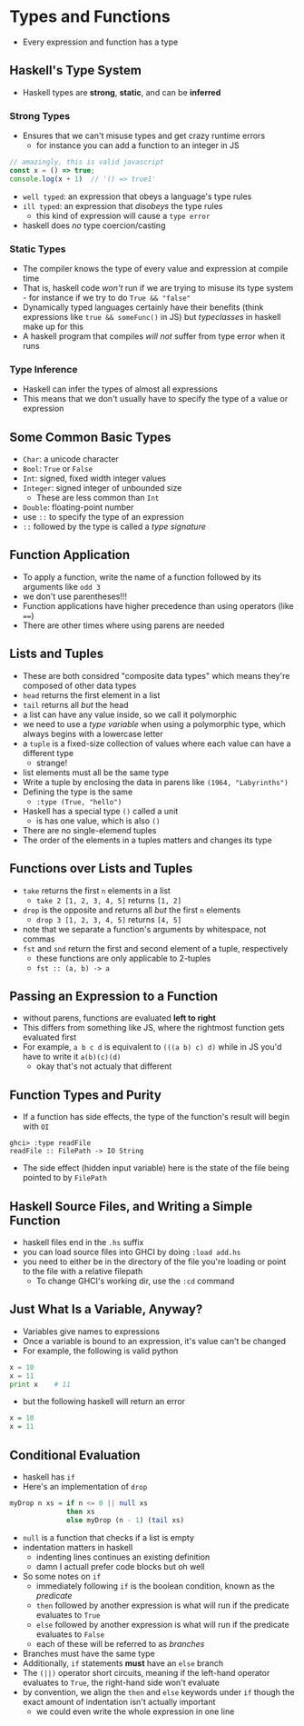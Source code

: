 # Types and Functions
* Every expression and function has a type

## Haskell's Type System
* Haskell types are __strong__, __static__, and can be __inferred__

### Strong Types
* Ensures that we can't misuse types and get crazy runtime errors
  * for instance you can add a function to an integer in JS

```javascript
// amazingly, this is valid javascript
const x = () => true;
console.log(x + 1)  // '() => true1'
```

* `well typed`: an expression that obeys a language's type rules
* `ill typed`: an expression that _disobeys_ the type rules
  * this kind of expression will cause a `type error`
* haskell does _no_ type coercion/casting

### Static Types
* The compiler knows the type of every value and expression at compile time
* That is, haskell code _won't_ run if we are trying to misuse its type system - for instance if we try to do `True && "false"`
* Dynamically typed languages certainly have their benefits (think expressions like `true && someFunc()` in JS) but _typeclasses_ in haskell make up for this
* A haskell program that compiles _will not_ suffer from type error when it runs

### Type Inference
* Haskell can infer the types of almost all expressions
* This means that we don't usually have to specify the type of a value or expression

## Some Common Basic Types
* `Char`: a unicode character
* `Bool`: `True` or `False`
* `Int`: signed, fixed width integer values
* `Integer`: signed integer of unbounded size
  * These are less common than `Int`
* `Double`: floating-point number
* use `::` to specify the type of an expression
* `::` followed by the type is called a _type signature_

## Function Application
* To apply a function, write the name of a function followed by its arguments like `odd 3`
* we don't use parentheses!!!
* Function applications have higher precedence than using operators (like `==`)
* There are other times where using parens are needed

## Lists and Tuples
* These are both considred "composite data types" which means they're composed of other data types
* `head` returns the first element in a list
* `tail` returns all _but_ the head
* a list can have any value inside, so we call it polymorphic
* we need to use a _type variable_ when using a polymorphic type, which always begins with a lowercase letter
* a `tuple` is a fixed-size collection of values where each value can have a different type
  * strange!
* list elements must all be the same type
* Write a tuple by enclosing the data in parens like `(1964, "Labyrinths")`
* Defining the type is the same
  * `:type (True, "hello")`
* Haskell has a special type `()` called a unit
  * is has one value, which is also `()`
* There are no single-elemend tuples
* The order of the elements in a tuples matters and changes its type

## Functions over Lists and Tuples
* `take` returns the first `n` elements in a list
  * `take 2 [1, 2, 3, 4, 5]` returns `[1, 2]`
* `drop` is the opposite and returns all _but_ the first `n` elements
  * `drop 3 [1, 2, 3, 4, 5]` returns `[4, 5]`
* note that we separate a function's arguments by whitespace, not commas
* `fst` and `snd` return the first and second element of a tuple, respectively
  * these functions are only applicable to 2-tuples
  * `fst :: (a, b) -> a`

## Passing an Expression to a Function
* without parens, functions are evaluated __left to right__
* This differs from something like JS, where the rightmost function gets evaluated first
* For example, `a b c d` is equivalent to `(((a b) c) d)` while in JS you'd have to write it `a(b)(c)(d)`
  * okay that's not actualy that different

## Function Types and Purity
* If a function has side effects, the type of the function's result will begin with `OI`

```shell
ghci> :type readFile
readFile :: FilePath -> IO String
```

* The side effect (hidden input variable) here is the state of the file being pointed to by `FilePath`

## Haskell Source Files, and Writing a Simple Function
* haskell files end in the `.hs` suffix
* you can load source files into GHCI by doing `:load add.hs`
* you need to either be in the directory of the file you're loading or point to the file with a relative filepath
  * To change GHCI's working dir, use the `:cd` command

## Just What Is a Variable, Anyway?
* Variables give names to expressions
* Once a variable is bound to an expression, it's value can't be changed
* For example, the following is valid python

```python
x = 10
x = 11
print x    # 11
```

* but the following haskell will return an error

```haskell
x = 10
x = 11
```

## Conditional Evaluation
* haskell has `if`
* Here's an implementation of `drop`

```haskell
myDrop n xs = if n <= 0 || null xs
              then xs
              else myDrop (n - 1) (tail xs)
```

* `null` is a function that checks if a list is empty
* indentation matters in haskell
  * indenting lines continues an existing definition
  * damn I actuall prefer code blocks but oh well
* So some notes on `if`
  * immediately following `if` is the boolean condition, known as the _predicate_
  * `then` followed by another expression is what will run if the predicate evaluates to `True`
  * `else` followed by another expression is what will run if the predicate evaluates to `False`
  * each of these will be referred to as _branches_
* Branches must have the same type
* Additionally, `if` statements __must__ have an `else` branch
* The `(||)` operator short circuits, meaning if the left-hand operator evaluates to `True`, the right-hand side won't evaluate
* by convention, we align the `then` and `else` keywords under `if` though the exact amount of indentation isn't actually important
  * we could even write the whole expression in one line
